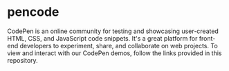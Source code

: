 # pencode
CodePen is an online community for testing and showcasing user-created HTML, CSS, and JavaScript code snippets. It's a great platform for front-end developers to experiment, share, and collaborate on web projects. To view and interact with our CodePen demos, follow the links provided in this repository. 
